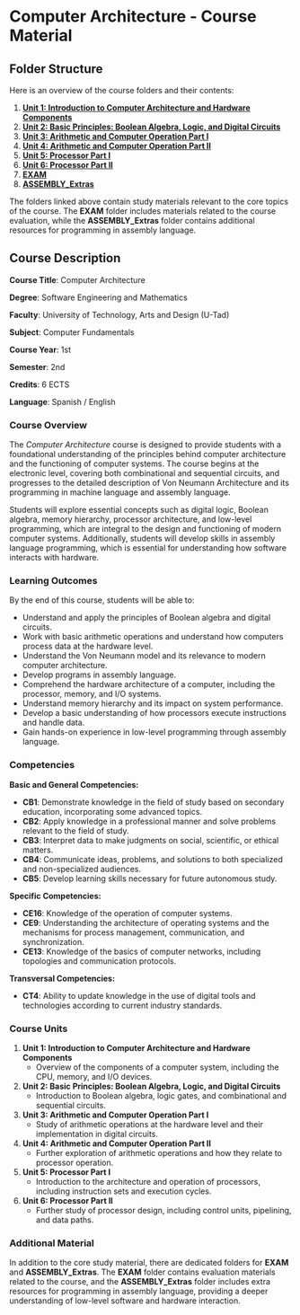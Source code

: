 # Computer Architecture - Course Material

## **Folder Structure**

Here is an overview of the course folders and their contents:

1. [**Unit 1: Introduction to Computer Architecture and Hardware Components**](U1/)
2. [**Unit 2: Basic Principles: Boolean Algebra, Logic, and Digital Circuits**](U2/)
3. [**Unit 3: Arithmetic and Computer Operation Part I**](U3/)
4. [**Unit 4: Arithmetic and Computer Operation Part II**](U4/)
5. [**Unit 5: Processor Part I**](U5/)
6. [**Unit 6: Processor Part II**](U6/)
7. [**EXAM**](EXAM/)
8. [**ASSEMBLY_Extras**](ASSEMBLY_Extras/)

The folders linked above contain study materials relevant to the core topics of the course. The **EXAM** folder includes materials related to the course evaluation, while the **ASSEMBLY_Extras** folder contains additional resources for programming in assembly language.

## **Course Description**

**Course Title**: Computer Architecture

**Degree**: Software Engineering and Mathematics

**Faculty**: University of Technology, Arts and Design (U-Tad)

**Subject**: Computer Fundamentals

**Course Year**: 1st

**Semester**: 2nd

**Credits**: 6 ECTS

**Language**: Spanish / English 

### **Course Overview**

The *Computer Architecture* course is designed to provide students with a foundational understanding of the principles behind computer architecture and the functioning of computer systems. The course begins at the electronic level, covering both combinational and sequential circuits, and progresses to the detailed description of Von Neumann Architecture and its programming in machine language and assembly language.

Students will explore essential concepts such as digital logic, Boolean algebra, memory hierarchy, processor architecture, and low-level programming, which are integral to the design and functioning of modern computer systems. Additionally, students will develop skills in assembly language programming, which is essential for understanding how software interacts with hardware.

### **Learning Outcomes**

By the end of this course, students will be able to:

- Understand and apply the principles of Boolean algebra and digital circuits.
- Work with basic arithmetic operations and understand how computers process data at the hardware level.
- Understand the Von Neumann model and its relevance to modern computer architecture.
- Develop programs in assembly language.
- Comprehend the hardware architecture of a computer, including the processor, memory, and I/O systems.
- Understand memory hierarchy and its impact on system performance.
- Develop a basic understanding of how processors execute instructions and handle data.
- Gain hands-on experience in low-level programming through assembly language.

### **Competencies**

**Basic and General Competencies:**

- **CB1**: Demonstrate knowledge in the field of study based on secondary education, incorporating some advanced topics.
- **CB2**: Apply knowledge in a professional manner and solve problems relevant to the field of study.
- **CB3**: Interpret data to make judgments on social, scientific, or ethical matters.
- **CB4**: Communicate ideas, problems, and solutions to both specialized and non-specialized audiences.
- **CB5**: Develop learning skills necessary for future autonomous study.

**Specific Competencies:**

- **CE16**: Knowledge of the operation of computer systems.
- **CE9**: Understanding the architecture of operating systems and the mechanisms for process management, communication, and synchronization.
- **CE13**: Knowledge of the basics of computer networks, including topologies and communication protocols.

**Transversal Competencies:**

- **CT4**: Ability to update knowledge in the use of digital tools and technologies according to current industry standards.

### **Course Units**

1. **Unit 1: Introduction to Computer Architecture and Hardware Components**
    - Overview of the components of a computer system, including the CPU, memory, and I/O devices.
2. **Unit 2: Basic Principles: Boolean Algebra, Logic, and Digital Circuits**
    - Introduction to Boolean algebra, logic gates, and combinational and sequential circuits.
3. **Unit 3: Arithmetic and Computer Operation Part I**
    - Study of arithmetic operations at the hardware level and their implementation in digital circuits.
4. **Unit 4: Arithmetic and Computer Operation Part II**
    - Further exploration of arithmetic operations and how they relate to processor operation.
5. **Unit 5: Processor Part I**
    - Introduction to the architecture and operation of processors, including instruction sets and execution cycles.
6. **Unit 6: Processor Part II**
    - Further study of processor design, including control units, pipelining, and data paths.

### **Additional Material**

In addition to the core study material, there are dedicated folders for **EXAM** and **ASSEMBLY_Extras**. The **EXAM** folder contains evaluation materials related to the course, and the **ASSEMBLY_Extras** folder includes extra resources for programming in assembly language, providing a deeper understanding of low-level software and hardware interaction.